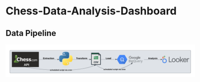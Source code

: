 # Chess-Data-Analysis-Dashboard

## Data Pipeline
![alt text](https://github.com/jackcompton94/Chess-Data-Analysis-Dashboard/blob/main/ChessDashboardDiagram.png)

